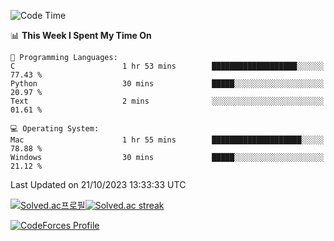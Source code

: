 
<!--START_SECTION:waka-->
![Code Time](http://img.shields.io/badge/Code%20Time-3%2C033%20hrs%2040%20mins-blue)

📊 **This Week I Spent My Time On** 

```text
💬 Programming Languages: 
C                        1 hr 53 mins        ███████████████████░░░░░░   77.43 % 
Python                   30 mins             █████░░░░░░░░░░░░░░░░░░░░   20.97 % 
Text                     2 mins              ░░░░░░░░░░░░░░░░░░░░░░░░░   01.61 % 

💻 Operating System: 
Mac                      1 hr 55 mins        ████████████████████░░░░░   78.88 % 
Windows                  30 mins             █████░░░░░░░░░░░░░░░░░░░░   21.12 % 
```


 Last Updated on 21/10/2023 13:33:33 UTC
<!--END_SECTION:waka-->


[![Solved.ac프로필](http://mazassumnida.wtf/api/generate_badge?boj=hckim96)](https://solved.ac/hckim96)[![Solved.ac streak](http://mazandi.herokuapp.com/api?handle=hckim96&theme=dark)](https://solved.ac/hckim96)


[![CodeForces Profile](https://cf.leed.at?id=hckim96)](https://codeforces.com/profile/hckim96)

